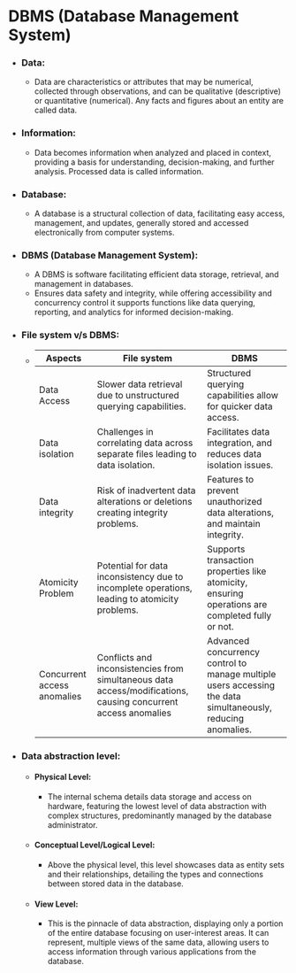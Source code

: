 # DBMS (Database Management System)
+ ### Data:
  - Data are characteristics or attributes that may be numerical, collected through observations, and can be qualitative (descriptive) or quantitative (numerical). Any facts and figures about an entity are called data.

+ ### Information:
  - Data becomes information when analyzed and placed in context, providing a basis for understanding, decision-making, and further analysis. Processed data is called information.

+ ### Database:
  - A database is a structural collection of data, facilitating easy access, management, and updates, generally stored and accessed electronically from computer systems.

+ ### DBMS (Database Management System):
  - A DBMS is software facilitating efficient data storage, retrieval, and management in databases.
  - Ensures data safety and integrity, while offering accessibility and concurrency control it supports functions like data querying, reporting, and analytics for informed decision-making.

+ ### File system v/s DBMS:
  + | Aspects | File system | DBMS |
    |---|---|---|
    | Data Access | Slower data retrieval due to unstructured querying capabilities. | Structured querying capabilities allow for quicker data access. |
    | Data isolation | Challenges in correlating data across separate files leading to data isolation. | Facilitates data integration, and reduces data isolation issues. |
    | Data integrity | Risk of inadvertent data alterations or deletions creating integrity problems. | Features to prevent unauthorized data alterations, and maintain integrity.
    | Atomicity Problem | Potential for data inconsistency due to incomplete operations, leading to atomicity problems. | Supports transaction properties like atomicity, ensuring operations are completed fully or not. |
    | Concurrent access anomalies | Conflicts and inconsistencies from simultaneous data access/modifications, causing concurrent access anomalies | Advanced concurrency control to manage multiple users accessing the data simultaneously, reducing anomalies.

+ ### Data abstraction level:
  - #### Physical Level:
    - The internal schema details data storage and access on hardware, featuring the lowest level of data abstraction with complex structures, predominantly managed by the database administrator.
  - #### Conceptual Level/Logical Level:
    - Above the physical level, this level showcases data as entity sets and their relationships, detailing the types and connections between stored data in the database.
  - #### View Level:
    - This is the pinnacle of data abstraction, displaying only a portion of the entire database focusing on user-interest areas. It can represent, multiple views of the same data, allowing users to access information through various applications from the database.
